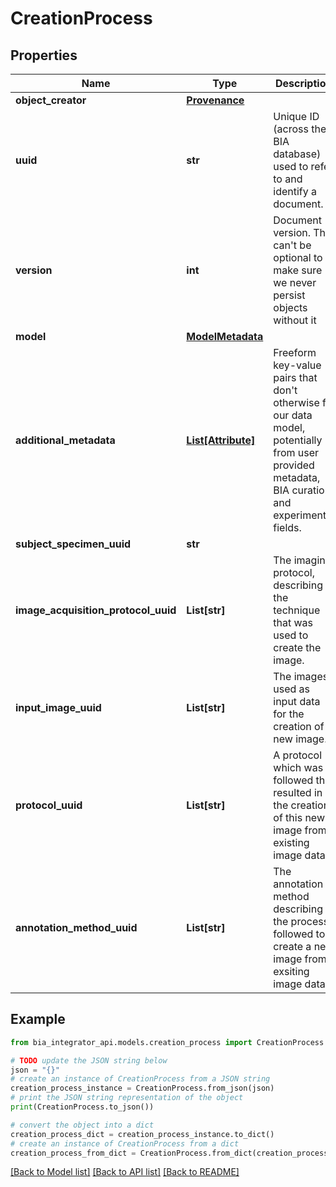 # CreationProcess


## Properties

Name | Type | Description | Notes
------------ | ------------- | ------------- | -------------
**object_creator** | [**Provenance**](Provenance.md) |  |
**uuid** | **str** | Unique ID (across the BIA database) used to refer to and identify a document. |
**version** | **int** | Document version. This can&#39;t be optional to make sure we never persist objects without it |
**model** | [**ModelMetadata**](ModelMetadata.md) |  | [optional]
**additional_metadata** | [**List[Attribute]**](Attribute.md) | Freeform key-value pairs that don&#39;t otherwise fit our data model, potentially from user provided metadata, BIA curation, and experimental fields. | [optional]
**subject_specimen_uuid** | **str** |  | [optional]
**image_acquisition_protocol_uuid** | **List[str]** | The imaging protocol, describing the technique that was used to create the image. | [optional]
**input_image_uuid** | **List[str]** | The images used as input data for the creation of a new image. | [optional]
**protocol_uuid** | **List[str]** | A protocol which was followed that resulted in the creation of this new image from existing image data. | [optional]
**annotation_method_uuid** | **List[str]** | The annotation method describing the process followed to create a new image from exsiting image data. | [optional]

## Example

```python
from bia_integrator_api.models.creation_process import CreationProcess

# TODO update the JSON string below
json = "{}"
# create an instance of CreationProcess from a JSON string
creation_process_instance = CreationProcess.from_json(json)
# print the JSON string representation of the object
print(CreationProcess.to_json())

# convert the object into a dict
creation_process_dict = creation_process_instance.to_dict()
# create an instance of CreationProcess from a dict
creation_process_from_dict = CreationProcess.from_dict(creation_process_dict)
```
[[Back to Model list]](../README.md#documentation-for-models) [[Back to API list]](../README.md#documentation-for-api-endpoints) [[Back to README]](../README.md)
